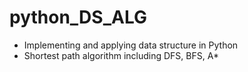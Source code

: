 # python_DS_ALG

- Implementing and applying data structure in Python
- Shortest path algorithm including DFS, BFS, A\*
